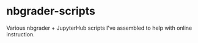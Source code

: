 # nbgrader-scripts
Various nbgrader + JupyterHub scripts I've assembled to help with online instruction.
